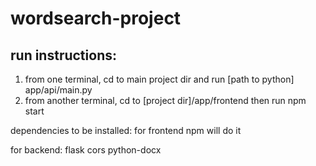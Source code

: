 # wordsearch-project

## run instructions:
1. from one terminal, cd to main project dir and run [path to python] app/api/main.py
2. from another terminal, cd to [project dir]/app/frontend then run npm start


dependencies to be installed:
for frontend npm will do it

for backend:
flask
cors
python-docx
